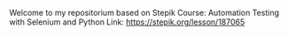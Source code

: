﻿Welcome to my repositorium based on Stepik Course: Automation Testing with Selenium and Python
Link: https://stepik.org/lesson/187065
